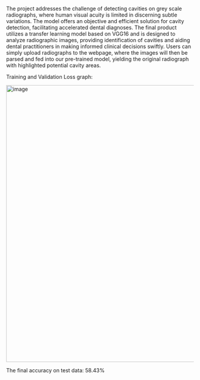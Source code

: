 The project addresses the challenge of detecting cavities on grey scale radiographs, where human visual acuity is limited in discerning subtle variations. 
The model offers an objective and efficient solution for cavity detection, facilitating accelerated dental diagnoses. 
The final product utilizes a transfer learning model based on VGG16 and is designed to analyze radiographic images, providing identification of cavities and aiding dental practitioners in making informed clinical decisions swiftly. 
Users can simply upload radiographs to the webpage, where the images will then be parsed and fed into our pre-trained model, yielding the original radiograph with highlighted potential cavity areas.


Training and Validation Loss graph: 



<img width="746" alt="image" src="https://github.com/pohsuanho/CavityDetection/assets/96603996/e60f58f4-8bb4-401a-b01a-67e7d02567c5">

The final accuracy on test data: 58.43%
